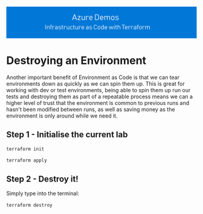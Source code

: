 [![infra as code with Terraform](/docs/images/banner.png)](/README.md)

# Destroying an Environment

Another important benefit of Environment as Code is that we can tear environments down as quickly as we can spin them up. This is great for working with dev or test environments, being able to spin them up run our tests and destroying them as part of a repeatable process means we can a higher level of trust that the environment is common to previous runs and hasn't been modified between runs, as well as saving money as the environment is only around while we need it.

## Step 1 - Initialise the current lab

```
terraform init
```

```
terraform apply
```

## Step 2 - Destroy it!

Simply type into the terminal:

```
terraform destroy
```

